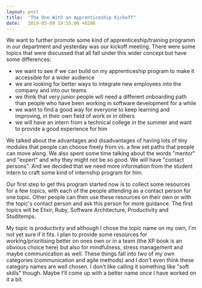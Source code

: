 ```yaml
---
layout: post
title:  "The One With an Apprenticeship Kickoff"
date:   2019-05-09 19:55:00 +0200
---
```


We want to further promote some kind of apprenticeship/training programm in our department and yesterday was our kickoff meeting. There were some topics that were discussed that all fall under this wider concept but have some differences: 
- we want to see if we can build on my apprenticeship program to make it accessible for a wider audience
- we are looking for better ways to integrate new employees into the company and into our teams
- we think that very junior people will need a different onboarding path than people who have been working in software development for a while
- we want to find a good way for everyone to keep learning and improving, in their own field of work or in others
- we will have an intern from a technical college in the summer and want to provide a good experience for him

We talked about the advantages and disadvantages of having lots of tiny modules that people can choose freely from vs. a few set paths that people can move along. We also spent some time talking about the words "mentor" and "expert" and why they might not be so good. We will have "contact persons". And we decided that we need more information from the student intern to craft some kind of internship program for him.

Our first step to get this program started now is to collect some resources for a few topics, with each of the people attending as a contact person for one topic. Other people can then use these resources on their own or with the topic's contact person and ask this person for more guidance. The first topics will be Elixir, Ruby, Software Architecture, Productivity and Studitemps. 

My topic is productivity and although I chose the topic name on my own, I'm not yet sure if it fits. I plan to provide some resources for working/prioritising better on ones own or in a team (the XP book is an obvious choice here) but also for mindfulness, stress management and maybe communication as well. These things fall into two of my own categories (communication and agile methods) and I don't even think these category names are well chosen. I don't like calling it something like "soft skills" though. Maybe I'll come up with a better name once I have worked on it a bit. 

